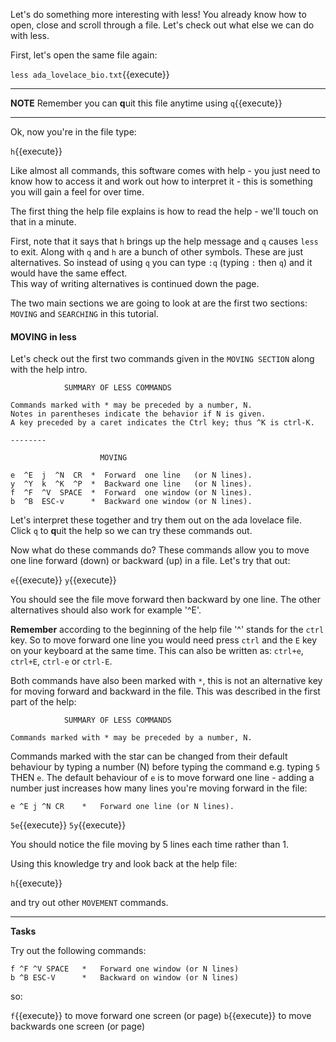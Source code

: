 Let's do something more interesting with less!  You already know how to open, 
close and scroll through a file. Let's check out what else we can do with less.

First, let's open the same file again:

`less ada_lovelace_bio.txt`{{execute}}

---
**NOTE**
Remember you can **q**uit this file anytime using `q`{{execute}}

---

Ok, now you're in the file type:

``h``{{execute}}

Like almost all commands, this software comes with help - you just need to know
how to access it and work out how to interpret it - this is something you will
gain a feel for over time.

The first thing the help file explains is how to read the help - we'll touch on 
that in a minute.  

First, note that it says that `h` brings up the help message 
and `q` causes `less` to exit.  Along with `q` and `h` are a bunch of other 
symbols. These are just alternatives.  So instead of using `q` you can type 
`:q` (typing `:` then `q`) and it would have the same effect.  
This way of writing alternatives is continued down the page.

The two main sections we are going to look at are the first two sections: 
`MOVING` and `SEARCHING` in this tutorial.  

#### MOVING in less

Let's check out the first two commands given in the 
`MOVING SECTION` along with the help intro.  

```
            SUMMARY OF LESS COMMANDS
            
Commands marked with * may be preceded by a number, N.
Notes in parentheses indicate the behavior if N is given.
A key preceded by a caret indicates the Ctrl key; thus ^K is ctrl-K.

--------

                    MOVING

e  ^E  j  ^N  CR  *  Forward  one line   (or N lines).
y  ^Y  k  ^K  ^P  *  Backward one line   (or N lines).
f  ^F  ^V  SPACE  *  Forward  one window (or N lines).
b  ^B  ESC-v      *  Backward one window (or N lines).
```

Let's interpret these together and try them out on the ada lovelace file.  
Click `q` to **q**uit the help so we can try these commands out.

Now what do these commands do?  These commands allow you to move one line 
forward (down) or backward (up) in a file. Let's try that out:

`e`{{execute}}
`y`{{execute}}

You should see the file move forward then backward by one line.  The other 
alternatives should also work for example '^E'.  

**Remember** according to the 
beginning of the help file '^' stands for the `ctrl` key. So to move forward 
one line you would need press `ctrl` and the `E` key on your keyboard at the 
same time.  This can also be written as: `ctrl+e`, `ctrl+E`, 
`ctrl-e` or `ctrl-E`.

Both commands have also been marked with `*`, this is not an alternative key 
for moving forward and backward in the file. This was described in the 
first part of the help:

```
            SUMMARY OF LESS COMMANDS
            
Commands marked with * may be preceded by a number, N.
```
Commands marked with the star can be changed from their default behaviour by 
typing a number (N) before typing the command e.g. typing `5` THEN `e`.  The 
 default behaviour of `e` is to move forward one line - adding a number just 
 increases how many lines you're moving forward in the file:
 
```
e ^E j ^N CR    *   Forward one line (or N lines).
```

`5e`{{execute}}
`5y`{{execute}}

You should notice the file moving by 5 lines each time rather than 1.

Using this knowledge try and look back at the help file:

`h`{{execute}}

and try out other `MOVEMENT` commands.

________
**Tasks**

Try out the following commands:

```
f ^F ^V SPACE   *   Forward one window (or N lines)
b ^B ESC-V      *   Backward on window (or N lines)
```

so:

`f`{{execute}} to move forward one screen (or page)
`b`{{execute}} to move backwards one screen (or page)

